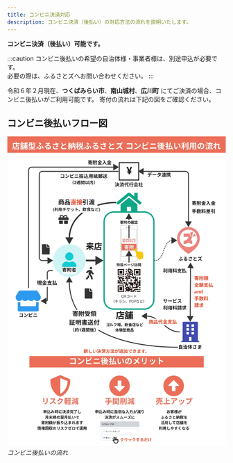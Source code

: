 ```yaml
---
title: コンビニ決済対応
description: コンビニ決済（後払い）の対応方法の流れを説明いたします。
---
```


**コンビニ決済（後払い）可能です。**

:::caution
コンビニ後払いの希望の自治体様・事業者様は、別途申込が必要です。  
必要の際は、ふるさとズへお問い合わせください。
:::

令和６年２月現在、__つくばみらい市__、__南山城村__、__広川町__ にてご決済の場合、コンビニ後払いがご利用可能です。
寄付の流れは下記の図をご確認ください。

## コンビニ後払いフロー図
![コンビニあと払いフロー図](../../../assets/images/lg_conveniencepayment_01.jpg)
*コンビニ後払いの流れ*